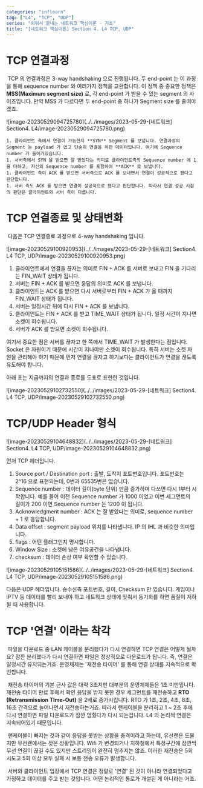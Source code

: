 ```yaml
---
categories: "inflearn"
tag: ["L4", "TCP", "UDP"]
series: "외워서 끝내는 네트워크 핵심이론 - 기초"
title: "[네트워크 핵심이론] Section 4. L4 TCP, UDP"
---
```


# TCP 연결과정

​	TCP 의 연결과정은 3-way handshaking 으로 진행됩니다. 두 end-point 는 이 과정을 통해 sequence number 와 여러가지 정책을 교환합니다. 이 정책 중 중요한 정책은 **MSS(Maximum segment size)** 로, 각 end-point 가 받을 수 있는 segment 의 사이즈입니다. 만약 MSS 가 다르다면 두 end-point 중 하나가 Segment size 를 줄여야겠죠.

![image-20230529094725780](../../images/2023-05-29-[네트워크] Section4. L4/image-20230529094725780.png)

	1. 클라이언트 측에서 연결이 가능한지 **SYN** Segment 를 보냅니다. 연결과정의 Segment 는 payload 가 없고 단순히 연결을 위한 데이터입니다. 여기에 Sequence number 가 들어가있습니다.
	1. 서버측에서 SYN 을 받으면 잘 받았다는 의미로 클라이언트측의 Sequence number 에 1 을 더하고, 자신의 Sequence number 를 포함하여 **ACK** 로 보냅니다.
	1. 클라이언트 측이 ACK 를 받으면 서버측으로 ACK 를 보내면서 연결이 성공적으로 됐다고 판단합니다.
	1. 서버 측도 ACK 를 받으면 연결이 성공적으로 됐다고 판단합니다. 따라서 연결 성공 시점의 판단은 클라이언트와 서버 측이 다릅니다.



# TCP 연결종료 및 상태변화

​	다음은 TCP 연결종료 과정으로 4-way handshaking 입니다.

![image-20230529100920953](../../images/2023-05-29-[네트워크] Section4. L4 TCP, UDP/image-20230529100920953.png)

1. 클라이언트에서 연결을 끊자는 의미로 FIN + ACK 를 서버로 보내고 FIN 을 기다리는 FIN_WAIT 상태가 됩니다.
2. 서버는 FIN + ACK 를 받으면 응답의 의미로 ACK 를 보냅니다.
3. 클라이언트는 ACK 를 받으면 다시 서버로부터 FIN + ACK 가 올 때까지 FIN_WAIT 상태가 됩니다.
4. 서버는 일정시간 뒤에 다시 FIN + ACK 를 보냅니다.
5. 클라이언트는 FIN + ACK 를 받고 TIME_WAIT 상태가 됩니다. 일정 시간이 지나면 소켓이 회수됩니다.
6. 서버가 ACK 를 받으면 소켓이 회수됩니다.

여기서 중요한 점은 서버를 끊자고 한 쪽에서 TIME_WAIT 가 발생한다는 점입니다.  Socket 은 자원이기 때문에 시간이 지나야만 소켓이 회수됩니다. 특히 서버는 소켓 자원을 관리해야 하기 때문에 먼저 연결을 끊자고 하기보다는 클라이언트가 연결을 끊도록 유도해야 합니다. 

아래 표는 지금까지의 연결과 종료를 도표로 표현한 것입니다.

![image-20230529102732550](../../images/2023-05-29-[네트워크] Section4. L4 TCP, UDP/image-20230529102732550.png)

# TCP/UDP Header 형식

![image-20230529104648832](../../images/2023-05-29-[네트워크] Section4. L4 TCP, UDP/image-20230529104648832.png)

먼저 TCP 헤더입니다.

1. Source port / Destination port : 출발, 도착지 포트번호입니다. 포트번호는 2^16 으로 표현되는데, 0번과 65535번은 없습니다.
2. Sequence number : 데이터 길이(byte 단위) 만큼 증가하며 다쓰면 다시 1부터 시작합니다. 예를 들어 이전 Sequence number 가 1000 이었고 이번 세그먼트의 길이가 200 이면 Sequence number 는 1200 이 됩니다.
3. Acknowledgment number : ACK 는 잘 받았다는 의미로, sequence number + 1 로 응답합니다.
4. Data offset : segment payload 위치를 나타냅니다. IP 의 IHL 과 비슷한 의미입니다.
5. flags : 어떤 플래그인지 명시합니다.
6. Window Size : 소켓에 남은 여유공간을 나타냅니다.
7. checksum : 데이터 손상 여부 확인할 수 있습니다.

![image-20230529105151586](../../images/2023-05-29-[네트워크] Section4. L4 TCP, UDP/image-20230529105151586.png)

다음은 UDP 헤더입니다. 송수신측 포트번호, 길이, Checksum 만 있습니다. 게임이나 IPTV 등 데이터를 빨리 보내야 하고 네트워크 상태에 맞춰서 동기화를 하면 품질이 저하될 때 사용합니다.

# TCP '연결' 이라는 착각

​	파일을 다운로드 중 LAN 케이블을 분리했다가 다시 연결하면 TCP 연결은 어떻게 될까요? 잠깐 분리했다가 다시 연결하면 파일은 정상적으로 다운로드가 됩니다. 즉, 연결은 일정시간 유지되는거죠. 운영체제는 '재전송 타이머' 를 통해 연결 상태를 지속적으로 확인합니다.

​	재전송 타이머의 기본  근사 값은 대략 3초지만 대부분의 운영체제들은 1초 미만입니다. 재전송 타이머 만료 후에서 확인 응답을 받지 못한 경우 세그먼트를 재전송하고 **RTO (Retransmission TIme-Out)** 을 2배로 증가시킵니다. RTO 가 1초, 2초, 4초, 8초, 16초 간격으로 늘어나면서 재전송하는거죠. 따라서 랜케이블을 분리하고 1 ~ 2초 후에 다시 연결하면 파일 다운로드가 잠깐 멈췄다가 다시 되는겁니다. L4 의 논리적 연결은 지속되어있기 때문입니다.

​	랜케이블이 빠지는 것과 같이 응답을 못받는 상황을 충격이라고 하는데, 유선랜은 드물지만 무선랜에서는 잦은 상황입니다. Wifi 가 변경되거나 지하철에서 특정구간에 잠깐씩 무선 연결이 끊길 수도 있지만 스트리밍이 완전히 멈추지는 않죠. 이러한 재전송은 5회 시도고 5회 이상 모두 실패 시 보통 전송 오류가 발생합니다.

​	서버와 클라이언트 입장에서 TCP 연결은 정말로 '연결' 된 것이 아니라 연결되었다고 가정하고 데이터를 주고 받는 것입니다. 어떤 논리적인 통로가 개설된 게 아니라는 거죠.